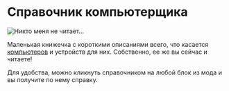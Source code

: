 # Справочник компьютерщика
![Никто меня не читает...](item:better_cc:manual)

Маленькая книжечка с короткими описаниями всего, что касается [компьютеров](../block/computer.md) и устройств для них. Собственно, ее же вы сейчас и читаете!

Для удобства, можно кликнуть справочником на любой блок из мода и вы получите по нему справку.
